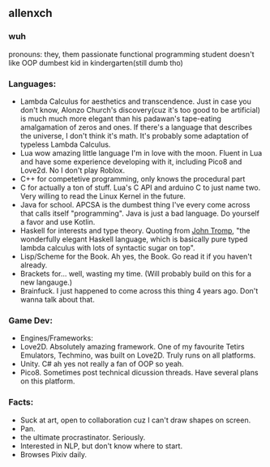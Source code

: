 ## allenxch
### wuh
pronouns: they, them
passionate functional programming student
doesn't like OOP
dumbest kid in kindergarten(still dumb tho)

### Languages:
- Lambda Calculus for aesthetics and transcendence. Just in case you don't know, Alonzo Church's discovery(cuz it's too good to be artificial) is much much more elegant than his padawan's tape-eating amalgamation of zeros and ones. If there's a language that describes the universe, I don't think it's math. It's probably some adaptation of typeless Lambda Calculus. 
- Lua wow amazing little language I'm in love with the moon. Fluent in Lua and have some experience developing with it, including Pico8 and Love2d. No I don't play Roblox.
- C++ for competetive programming, only knows the procedural part
- C for actually a ton of stuff. Lua's C API and arduino C to just name two. Very willing to read the Linux Kernel in the future.
- Java for school. APCSA is the dumbest thing I've every come across that calls itself "programming". Java is just a bad language. Do yourself a favor and use Kotlin.
- Haskell for interests and type theory. Quoting from [John Tromp](http://tromp.github.io/cl/cl.html), "the wonderfully elegant Haskell language, which is basically pure typed lambda calculus with lots of syntactic sugar on top".
- Lisp/Scheme for the Book. Ah yes, the Book. Go read it if you haven't already.
- Brackets for... well, wasting my time. (Will probably build on this for a new langauge.)
- Brainfuck. I just happened to come across this thing 4 years ago. Don't wanna talk about that.

### Game Dev:
- Engines/Frameworks:
- Love2D. Absolutely amazing framework. One of my favourite Tetirs Emulators, Techmino, was built on Love2D. Truly runs on all platforms.
- Unity. C# ah yes not really a fan of OOP so yeah.
- Pico8. Sometimes post technical dicussion threads. Have several plans on this platform.

### Facts:
- Suck at art, open to collaboration cuz I can't draw shapes on screen.
- Pan.
- the ultimate procrastinator. Seriously.
- Interested in NLP, but don't know where to start.
- Browses Pixiv daily.
